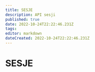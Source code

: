 ```yaml
---
title: SESJE
description: API sesji
published: true
date: 2022-10-24T22:22:46.231Z
tags: 
editor: markdown
dateCreated: 2022-10-24T22:22:46.231Z
---
```


# SESJE